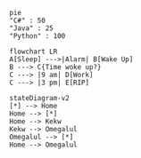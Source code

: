 ```  mermaid
pie
"C#" : 50
"Java" : 25
"Python" : 100
```

``` mermaid
flowchart LR
A[Sleep] --->|Alarm| B[Wake Up]
B ---> C{Time woke up?}
C ---> |9 am| D[Work]
C ---> |3 pm| E[RIP]
```

```mermaid
stateDiagram-v2
[*] --> Home
Home --> [*]
Home --> Kekw
Kekw --> Omegalul
Omegalul --> [*]
Home --> Omegalul


```

